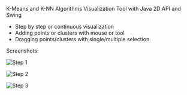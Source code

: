 K-Means and K-NN Algorithms Visualization Tool with Java 2D API and Swing

- Step by step or continuous visualization
- Adding points or clusters with mouse or tool
- Dragging points/clusters with single/multiple selection

Screenshots:

![Step 1](https://i.imgur.com/uQ6rhnv.png)

![Step 2](https://i.imgur.com/8Zu8fAX.png)

![Step 3](https://i.imgur.com/5E9v65P.png)

